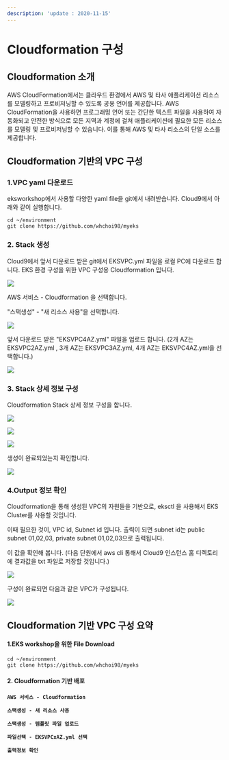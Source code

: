 ```yaml
---
description: 'update : 2020-11-15'
---
```


# Cloudformation 구성

## Cloudformation 소개

AWS CloudFormation에서는 클라우드 환경에서 AWS 및 타사 애플리케이션 리소스를 모델링하고 프로비저닝할 수 있도록 공용 언어를 제공합니다. AWS CloudFormation을 사용하면 프로그래밍 언어 또는 간단한 텍스트 파일을 사용하여 자동화되고 안전한 방식으로 모든 지역과 계정에 걸쳐 애플리케이션에 필요한 모든 리소스를 모델링 및 프로비저닝할 수 있습니다. 이를 통해 AWS 및 타사 리소스의 단일 소스를 제공합니다.

## Cloudformation 기반의 VPC 구성

### 1.VPC yaml 다운로드

eksworkshop에서 사용할 다양한 yaml file을 git에서 내려받습니다. Cloud9에서 아래와 같이 실행합니다.

```text
cd ~/environment
git clone https://github.com/whchoi98/myeks

```

### 2. Stack 생성

Cloud9에서 앞서 다운로드 받은 git에서 EKSVPC.yml 파일을 로컬 PC에 다운로드 합니다. EKS 환경 구성을 위한 VPC 구성용 Cloudformation 입니다.

![](../.gitbook/assets/image%20%28150%29.png)

AWS 서비스 - Cloudformation 을 선택합니다. 

"스택생성" - "새 리소스 사용"을 선택합니다.

![](../.gitbook/assets/image%20%2841%29.png)

앞서 다운로드 받은 "EKSVPC4AZ.yml" 파일을 업로드 합니다. \(2개 AZ는 EKSVPC2AZ.yml , 3개 AZ는 EKSVPC3AZ.yml, 4개 AZ는 EKSVPC4AZ.yml을 선택합니다.\)

![](../.gitbook/assets/image%20%28162%29.png)

### 3. Stack 상세 정보 구성

Cloudformation Stack 상세 정보 구성을 합니다.

![](../.gitbook/assets/image%20%28163%29.png)

![](../.gitbook/assets/image%20%2823%29.png)

![](../.gitbook/assets/image%20%287%29.png)

생성이 완료되었는지 확인합니다.

![](../.gitbook/assets/image%20%2832%29.png)

### 4.Output 정보 확인

Cloudformation을 통해 생성된 VPC의 자원들을 기반으로, eksctl 을 사용해서 EKS Cluster를 사용할 것입니다.

이때 필요한 것이, VPC id, Subnet id 입니다. 출력이 되면 subnet id는 public subnet 01,02,03, private subnet 01,02,03으로 출력됩니다. 

이 값을 확인해 봅니다. \(다음 단원에서 aws cli 통해서 Cloud9 인스턴스 홈 디렉토리에 결과값을 txt 파일로 저장할 것입니다.\)

![](../.gitbook/assets/image%20%28160%29.png)

구성이 완료되면 다음과 같은 VPC가 구성됩니다.

![](../.gitbook/assets/image%20%28161%29.png)

## Cloudformation 기반 VPC 구성 요약

#### 1.EKS workshop을 위한 File Download

```text
cd ~/environment
git clone https://github.com/whchoi98/myeks

```

#### 2. Cloudformation 기반 배포

**`AWS 서비스 - Cloudformation`**

**`스택생성 - 새 리소스 사용`**

**`스택생성 - 템플릿 파일 업로드`**

**`파일선택 - EKSVPCxAZ.yml 선택`**

**`출력정보 확인`**

